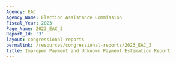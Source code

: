 ```yaml
---
Agency: EAC
Agency_Name: Election Assistance Commission
Fiscal_Year: 2023
Page_Name: 2023_EAC_3
Report_Id: '3'
layout: congressional-reports
permalink: /resources/congressional-reports/2023_EAC_3
title: Improper Payment and Unknown Payment Estimation Report
---
```

